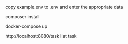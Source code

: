 copy example.env to .env and enter the appropriate data

composer install

docker-compose up


http://localhost:8080/task list task
